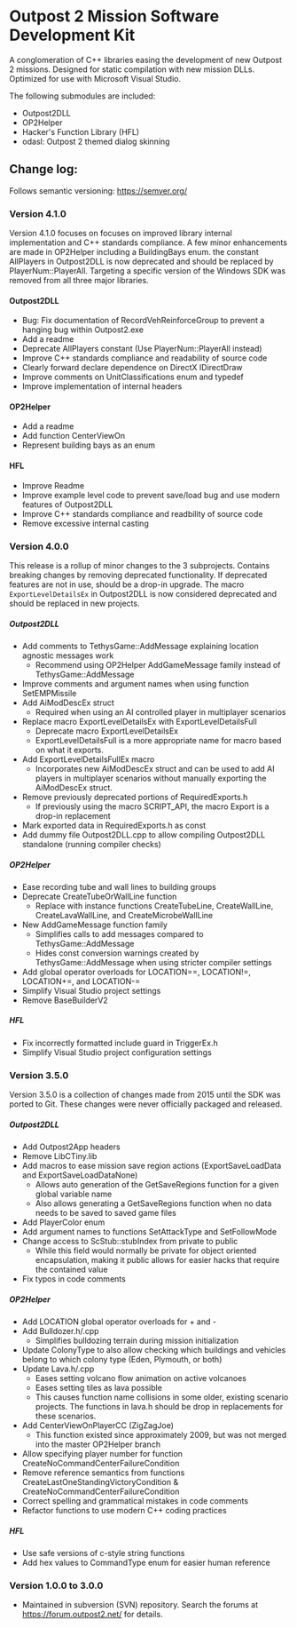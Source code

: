 # Outpost 2 Mission Software Development Kit

A conglomeration of C++ libraries easing the development of new Outpost 2 missions. Designed for static compilation with new mission DLLs. Optimized for use with Microsoft Visual Studio.

The following submodules are included:

 - Outpost2DLL
 - OP2Helper
 - Hacker's Function Library (HFL)
 - odasl: Outpost 2 themed dialog skinning
 
## Change log:
Follows semantic versioning: https://semver.org/

### Version 4.1.0
Version 4.1.0 focuses on focuses on improved library internal implementation and C++ standards compliance. A few minor enhancements are made in OP2Helper including a BuildingBays enum. the constant AllPlayers in Outpost2DLL is now deprecated and should be replaced by PlayerNum::PlayerAll. Targeting a specific version of the Windows SDK was removed from all three major libraries. 

#### Outpost2DLL
 - Bug: Fix documentation of RecordVehReinforceGroup to prevent a hanging bug within Outpost2.exe
 - Add a readme
 - Deprecate AllPlayers constant (Use PlayerNum::PlayerAll instead)
 - Improve C++ standards compliance and readability of source code
 - Clearly forward declare dependence on DirectX IDirectDraw
 - Improve comments on UnitClassifications enum and typedef
 - Improve implementation of internal headers

#### OP2Helper
 - Add a readme
 - Add function CenterViewOn
 - Represent building bays as an enum

#### HFL
 - Improve Readme
 - Improve example level code to prevent save/load bug and use modern features of Outpost2DLL
 - Improve C++ standards compliance and readbility of source code
 - Remove excessive internal casting

### Version 4.0.0
This release is a rollup of minor changes to the 3 subprojects. Contains breaking changes by removing deprecated functionality. If deprecated features are not in use, should be a drop-in upgrade. The macro `ExportLevelDetailsEx` in Outpost2DLL is now considered deprecated and should be replaced in new projects.

##### Outpost2DLL
 - Add comments to TethysGame::AddMessage explaining location agnostic messages work
   - Recommend using OP2Helper AddGameMessage family instead of TethysGame::AddMessage
 - Improve comments and argument names when using function SetEMPMissile
 - Add AiModDescEx struct
   - Required when using an AI controlled player in multiplayer scenarios
 - Replace macro ExportLevelDetailsEx with ExportLevelDetailsFull
   - Deprecate macro ExportLevelDetailsEx
   - ExportLevelDetailsFull is a more appropriate name for macro based on what it exports.
 - Add ExportLevelDetailsFullEx macro
   - Incorporates new AiModDescEx struct and can be used to add AI players in multiplayer scenarios without manually exporting the AiModDescEx struct.
 - Remove previously deprecated portions of RequiredExports.h
   - If previously using the macro SCRIPT_API, the macro Export is a drop-in replacement
 - Mark exported data in RequiredExports.h as const
 - Add dummy file Outpost2DLL.cpp to allow compiling Outpost2DLL standalone (running compiler checks)
 
##### OP2Helper
 - Ease recording tube and wall lines to building groups
 - Deprecate CreateTubeOrWallLine function
   - Replace with instance functions CreateTubeLine, CreateWallLine, CreateLavaWallLine, and CreateMicrobeWallLine
 - New AddGameMessage function family
   - Simplifies calls to add messages compared to TethysGame::AddMessage
   - Hides const conversion warnings created by TethysGame::AddMessage when using stricter compiler settings
 - Add global operator overloads for LOCATION==, LOCATION!=, LOCATION+=, and LOCATION-=
 - Simplify Visual Studio project settings
 - Remove BaseBuilderV2
 
##### HFL
 - Fix incorrectly formatted include guard in TriggerEx.h
 - Simplify Visual Studio project configuration settings


### Version 3.5.0
Version 3.5.0 is a collection of changes made from 2015 until the SDK was ported to Git. These changes were never officially packaged and released.

##### Outpost2DLL
 - Add Outpost2App headers
 - Remove LibCTiny.lib
 - Add macros to ease mission save region actions (ExportSaveLoadData and ExportSaveLoadDataNone)
   - Allows auto generation of the GetSaveRegions function for a given global variable name
   - Also allows generating a GetSaveRegions function when no data needs to be saved to saved game files
 - Add PlayerColor enum 
 - Add argument names to functions SetAttackType and SetFollowMode
 - Change access to ScStub::stubIndex from private to public
   - While this field would normally be private for object oriented encapsulation, making it public allows for easier hacks that require the contained value
 - Fix typos in code comments
 
##### OP2Helper
 - Add LOCATION global operator overloads for + and -
 - Add Bulldozer.h/.cpp
   - Simplifies bulldozing terrain during mission initialization
 - Update ColonyType to also allow checking which buildings and vehicles belong to which colony type (Eden, Plymouth, or both)
 - Update Lava.h/.cpp
   - Eases setting volcano flow animation on active volcanoes 
   - Eases setting tiles as lava possible
   - This causes function name collisions in some older, existing scenario projects. The functions in lava.h should be drop in replacements for these scenarios.
 - Add CenterViewOnPlayerCC (ZigZagJoe)
   - This function existed since approximately 2009, but was not merged into the master OP2Helper branch
 - Allow specifying player number for function CreateNoCommandCenterFailureCondition
 - Remove reference semantics from functions CreateLastOneStandingVictoryCondition & CreateNoCommandCenterFailureCondition
 - Correct spelling and grammatical mistakes in code comments
 - Refactor functions to use modern C++ coding practices

##### HFL
 - Use safe versions of c-style string functions
 - Add hex values to CommandType enum for easier human reference 
 
### Version 1.0.0 to 3.0.0
 - Maintained in subversion (SVN) repository. Search the forums at https://forum.outpost2.net/ for details.
